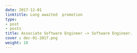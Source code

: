 ```yaml
---
date: 2017-12-01
linktitle: Long awaited  promotion
type:
- post
- posts
title: Associate Software Engineer –> Software Engineer.
cover : dec-01-2017.png
weight: 10
---
```



